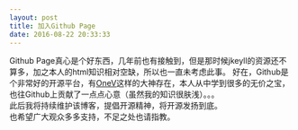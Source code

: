 ```yaml
---
layout: post
title: 加入Github Page
date: 2016-08-22 20:33:33
---
```

Github Page真心是个好东西，几年前也有接触到，但是那时候jkeyll的资源还不算多，加之本人的html知识相对空缺，所以也一直未考虑此事。
好在，Github是个非常好的开源平台，有[OneV](https://onevcat.com)这样的大神存在，本人从中学到很多的无价之宝，也往Github上贡献了一点点心意（虽然我的知识很肤浅）。。。
<br>此后我将持续维护该博客，提倡开源精神，将开源发扬到底。
<br>也希望广大观众多多支持，不足之处也请指教。